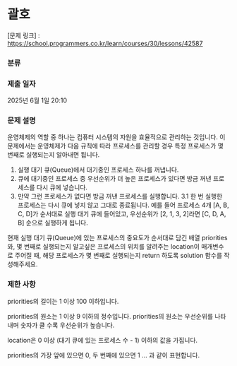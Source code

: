 # 괄호

[문제 링크] : https://school.programmers.co.kr/learn/courses/30/lessons/42587

### 분류

### 제출 일자

2025년 6월 1일 20:10

### 문제 설명

<p>
운영체제의 역할 중 하나는 컴퓨터 시스템의 자원을 효율적으로 관리하는 것입니다. 이 문제에서는 운영체제가 다음 규칙에 따라 프로세스를 관리할 경우 특정 프로세스가 몇 번째로 실행되는지 알아내면 됩니다.

1. 실행 대기 큐(Queue)에서 대기중인 프로세스 하나를 꺼냅니다.
2. 큐에 대기중인 프로세스 중 우선순위가 더 높은 프로세스가 있다면 방금 꺼낸 프로세스를 다시 큐에 넣습니다.
3. 만약 그런 프로세스가 없다면 방금 꺼낸 프로세스를 실행합니다.
  3.1 한 번 실행한 프로세스는 다시 큐에 넣지 않고 그대로 종료됩니다.
예를 들어 프로세스 4개 [A, B, C, D]가 순서대로 실행 대기 큐에 들어있고, 우선순위가 [2, 1, 3, 2]라면 [C, D, A, B] 순으로 실행하게 됩니다.

현재 실행 대기 큐(Queue)에 있는 프로세스의 중요도가 순서대로 담긴 배열 priorities와, 몇 번째로 실행되는지 알고싶은 프로세스의 위치를 알려주는 location이 매개변수로 주어질 때, 해당 프로세스가 몇 번째로 실행되는지 return 하도록 solution 함수를 작성해주세요.
</p>


### 제한 사항
<p>
priorities의 길이는 1 이상 100 이하입니다.

priorities의 원소는 1 이상 9 이하의 정수입니다.
priorities의 원소는 우선순위를 나타내며 숫자가 클 수록 우선순위가 높습니다.

location은 0 이상 (대기 큐에 있는 프로세스 수 - 1) 이하의 값을 가집니다.

priorities의 가장 앞에 있으면 0, 두 번째에 있으면 1 … 과 같이 표현합니다.
</p>